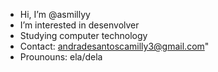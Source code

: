 - Hi, I’m @asmillyy
- I’m interested in desenvolver
- Studying computer technology
- Contact: andradesantoscamilly3@gmail.com"
- Prounouns: ela/dela

<!---
asmillyy/asmillyy is a ✨ special ✨ repository because its `README.md` (this file) appears on your GitHub profile.
You can click the Preview link to take a look at your changes.
--->
<div>
 <img src= "https://i.pinimg.com/736x/56/41/94/56419465c8df9148f4851bc61232f314.jpg" weight="10px" height="10px > 
 
 </div>
 


